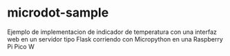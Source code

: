 # microdot-sample
Ejemplo de implementacion de indicador de temperatura con una interfaz web en un servidor tipo Flask corriendo con Micropython en una Raspberry Pi Pico W
